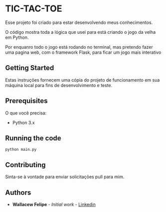 # TIC-TAC-TOE

Esse projeto foi criado para estar desenvolvendo meus conhecimentos.

O código mostra toda a lógica que usei para está criando o jogo da velha em Python.

Por enquanro todo o jogo está rodando no terminal, mas pretendo fazer uma pagina web, com o framework Flask, para ficar um jogo mais interativo

## Getting Started

Estas instruções fornecem uma cópia do projeto de funcionamento em sua máquina local para fins de desenvolvimento e teste.

## Prerequisites

O que você precisa: 

* Python 3.x

## Running the code

```
python main.py
```

## Contributing

Sinta-se à vontade para enviar solicitações pull para mim.

## Authors

* **Wallacew Felipe** - *Initial work* - [Linkedin](https://www.linkedin.com/in/wallace-felipe-dev/)
